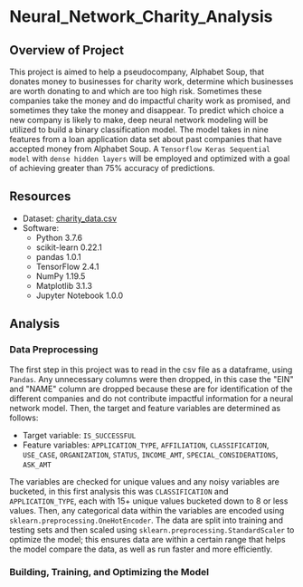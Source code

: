 # Neural_Network_Charity_Analysis

## Overview of Project

This project is aimed to help a pseudocompany, Alphabet Soup, that donates money to businesses for charity work, determine which businesses are worth donating to and which are too high risk. Sometimes these companies take the money and do impactful charity work as promised, and sometimes they take the money and disappear. To predict which choice a new company is likely to make, deep neural network modeling will be utilized to build a binary classification model. The model takes in nine features from a loan application data set about past companies that have accepted money from Alphabet Soup. A `Tensorflow Keras Sequential model` with `dense hidden layers` will be employed and optimized with a goal of achieving greater than 75% accuracy of predictions.

## Resources
* Dataset: [charity_data.csv](https://github.com/caseylee94/Neural_Network_Charity_Analysis/tree/main/Resources)
* Software:
    * Python 3.7.6
    * scikit-learn 0.22.1
    * pandas 1.0.1
    * TensorFlow 2.4.1
    * NumPy 1.19.5
    * Matplotlib 3.1.3
    * Jupyter Notebook 1.0.0

## Analysis

### Data Preprocessing

The first step in this project was to read in the csv file as a dataframe, using `Pandas`. Any unnecessary columns were then dropped, in this case the "EIN" and "NAME" column are dropped because these are for identification of the different companies and do not contribute impactful information for a neural network model. Then, the target and feature variables are determined as follows:

* Target variable: `IS_SUCCESSFUL`
* Feature variables: `APPLICATION_TYPE`, `AFFILIATION`, `CLASSIFICATION`, `USE_CASE`, `ORGANIZATION`, `STATUS`, `INCOME_AMT`, `SPECIAL_CONSIDERATIONS`, `ASK_AMT`

The variables are checked for unique values and any noisy variables are bucketed, in this first analysis this was `CLASSIFICATION` and `APPLICATION_TYPE`, each with 15+ unique values bucketed down to 8 or less values. Then, any categorical data within the variables are encoded using `sklearn.preprocessing.OneHotEncoder`.  The data are split into training and testing sets and then scaled using `sklearn.preprocessing.StandardScaler` to optimize the model; this ensures data are within a certain range that helps the model compare the data, as well as run faster and more efficiently.

### Building, Training, and Optimizing the Model


